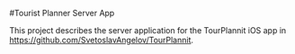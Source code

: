 #Tourist Planner Server App 

This project describes the server application for the TourPlannit iOS app in https://github.com/SvetoslavAngelov/TourPlannit. 